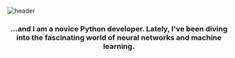 ![header](https://capsule-render.vercel.app/api?type=waving&color=gradient&height=256&section=header&text=Hello%20World!&fontSize=75&animation=fadeIn&fontAlignY=38&desc=I'm%20Sophia,%20welcome%20to%20Put%20my%20Githab%20profile!&descAlignY=51&descAlign=62)

<h3 align="center">...and I am a novice Python developer. Lately, I've been diving into the fascinating world of neural networks and machine learning.</h3>
